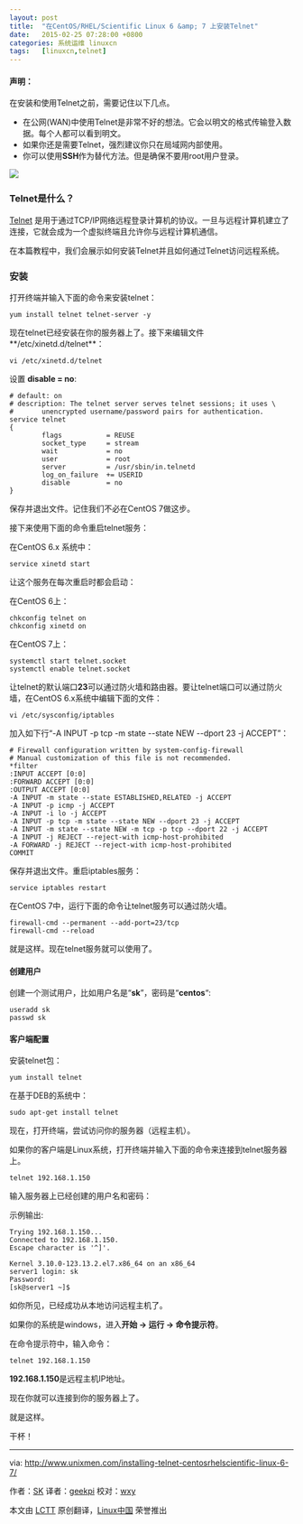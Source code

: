 ```yaml
---
layout: post
title:	"在CentOS/RHEL/Scientific Linux 6 &amp; 7 上安装Telnet"
date:	2015-02-25 07:28:00 +0800 
categories:	系统运维 linuxcn 
tags:	[linuxcn,telnet]
---
```



#### 声明：


在安装和使用Telnet之前，需要记住以下几点。


* 在公网(WAN)中使用Telnet是非常不好的想法。它会以明文的格式传输登入数据。每个人都可以看到明文。
* 如果你还是需要Telnet，强烈建议你只在局域网内部使用。
* 你可以使用**SSH**作为替代方法。但是确保不要用root用户登录。


![](/Asserts/Images//attachment/album/201502/24/223754ptwuudt0tpt2uu2w.png)


### Telnet是什么？


[Telnet](http://en.wikipedia.org/wiki/Telnet) 是用于通过TCP/IP网络远程登录计算机的协议。一旦与远程计算机建立了连接，它就会成为一个虚拟终端且允许你与远程计算机通信。


在本篇教程中，我们会展示如何安装Telnet并且如何通过Telnet访问远程系统。


### 安装


打开终端并输入下面的命令来安装telnet：



```
yum install telnet telnet-server -y

```

现在telnet已经安装在你的服务器上了。接下来编辑文件**/etc/xinetd.d/telnet**：



```
vi /etc/xinetd.d/telnet

```

设置 **disable = no**:



```
# default: on
# description: The telnet server serves telnet sessions; it uses \
#       unencrypted username/password pairs for authentication.
service telnet
{
        flags           = REUSE
        socket_type     = stream
        wait            = no
        user            = root
        server          = /usr/sbin/in.telnetd
        log_on_failure  += USERID
        disable         = no
}

```

保存并退出文件。记住我们不必在CentOS 7做这步。


接下来使用下面的命令重启telnet服务：


在CentOS 6.x 系统中：



```
service xinetd start

```

让这个服务在每次重启时都会启动：


在CentOS 6上：



```
chkconfig telnet on
chkconfig xinetd on

```

在CentOS 7上：



```
systemctl start telnet.socket
systemctl enable telnet.socket

```

让telnet的默认端口**23**可以通过防火墙和路由器。要让telnet端口可以通过防火墙，在CentOS 6.x系统中编辑下面的文件：



```
vi /etc/sysconfig/iptables

```

加入如下行“-A INPUT -p tcp -m state --state NEW --dport 23 -j ACCEPT”：



```
# Firewall configuration written by system-config-firewall
# Manual customization of this file is not recommended.
*filter
:INPUT ACCEPT [0:0]
:FORWARD ACCEPT [0:0]
:OUTPUT ACCEPT [0:0]
-A INPUT -m state --state ESTABLISHED,RELATED -j ACCEPT
-A INPUT -p icmp -j ACCEPT
-A INPUT -i lo -j ACCEPT
-A INPUT -p tcp -m state --state NEW --dport 23 -j ACCEPT
-A INPUT -m state --state NEW -m tcp -p tcp --dport 22 -j ACCEPT
-A INPUT -j REJECT --reject-with icmp-host-prohibited
-A FORWARD -j REJECT --reject-with icmp-host-prohibited
COMMIT

```

保存并退出文件。重启iptables服务：



```
service iptables restart

```

在CentOS 7中，运行下面的命令让telnet服务可以通过防火墙。



```
firewall-cmd --permanent --add-port=23/tcp
firewall-cmd --reload

```

就是这样。现在telnet服务就可以使用了。


#### 创建用户


创建一个测试用户，比如用户名是“**sk**”，密码是“**centos**“:



```
useradd sk
passwd sk

```

#### 客户端配置


安装telnet包：



```
yum install telnet

```

在基于DEB的系统中：



```
sudo apt-get install telnet

```

现在，打开终端，尝试访问你的服务器（远程主机）。


如果你的客户端是Linux系统，打开终端并输入下面的命令来连接到telnet服务器上。



```
telnet 192.168.1.150

```

输入服务器上已经创建的用户名和密码：


示例输出:



```
Trying 192.168.1.150...
Connected to 192.168.1.150.
Escape character is '^]'.

Kernel 3.10.0-123.13.2.el7.x86_64 on an x86_64
server1 login: sk
Password: 
[sk@server1 ~]$

```

如你所见，已经成功从本地访问远程主机了。


如果你的系统是windows，进入**开始 -> 运行 -> 命令提示符**。


在命令提示符中，输入命令：



```
telnet 192.168.1.150

```

**192.168.1.150**是远程主机IP地址。


现在你就可以连接到你的服务器上了。


就是这样。


干杯！




---


via: <http://www.unixmen.com/installing-telnet-centosrhelscientific-linux-6-7/>


作者：[SK](http://www.unixmen.com/author/sk/) 译者：[geekpi](https://github.com/geekpi) 校对：[wxy](https://github.com/wxy)


本文由 [LCTT](https://github.com/LCTT/TranslateProject) 原创翻译，[Linux中国](http://linux.cn/) 荣誉推出
